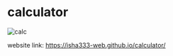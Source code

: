 # calculator



![calc](https://github.com/Isha333-web/calculator/assets/85048149/0fcd23dc-b8d8-4489-8640-4a831fe2cc95)

website link:
https://isha333-web.github.io/calculator/

